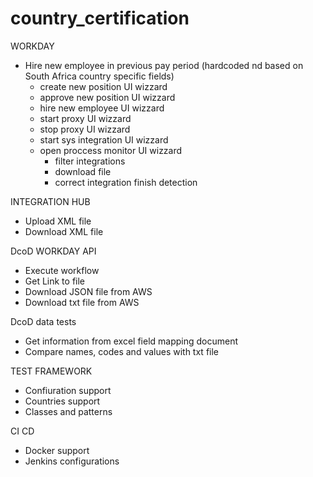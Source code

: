 # country_certification
WORKDAY
* Hire new employee in previous pay period (hardcoded nd based on South Africa country specific fields)
    + create new position UI wizzard
    + approve new position UI wizzard
    + hire new employee UI wizzard
    + start proxy UI wizzard
    + stop proxy UI wizzard
    + start sys integration UI wizzard
    + open proccess monitor UI wizzard
        - filter integrations
        - download file
        - correct integration finish detection

INTEGRATION HUB
- Upload XML file
- Download XML file

DcoD WORKDAY API
- Execute workflow
- Get Link to file
- Download JSON file from AWS
- Download txt file from AWS

DcoD data tests
- Get information from excel field mapping document
- Compare names, codes and values with txt file

TEST FRAMEWORK
- Confiuration support
- Countries support
- Classes and patterns

CI CD
- Docker support
- Jenkins configurations